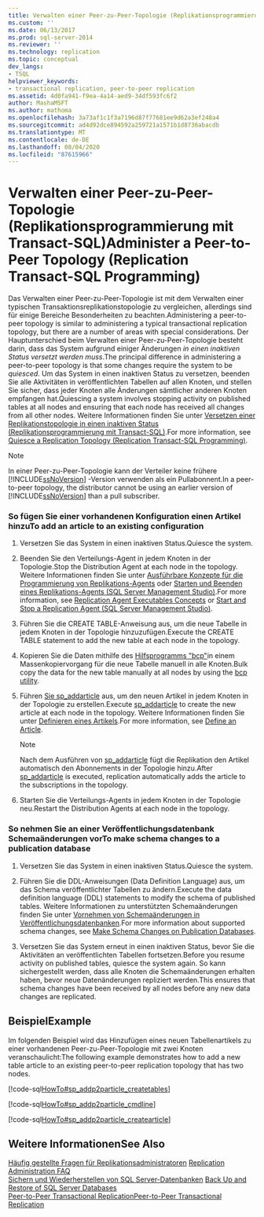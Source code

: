 ```yaml
---
title: Verwalten einer Peer-zu-Peer-Topologie (Replikationsprogrammierung mit Transact-SQL) | Microsoft-Dokumentation
ms.custom: ''
ms.date: 06/13/2017
ms.prod: sql-server-2014
ms.reviewer: ''
ms.technology: replication
ms.topic: conceptual
dev_langs:
- TSQL
helpviewer_keywords:
- transactional replication, peer-to-peer replication
ms.assetid: 4d0fa941-f9ea-4a14-aed9-34df593fc6f2
author: MashaMSFT
ms.author: mathoma
ms.openlocfilehash: 3a73af1c1f3a7196d87f77681ee9d62a3ef248a4
ms.sourcegitcommit: ad4d92dce894592a259721a1571b1d8736abacdb
ms.translationtype: MT
ms.contentlocale: de-DE
ms.lasthandoff: 08/04/2020
ms.locfileid: "87615966"
---
```

# <a name="administer-a-peer-to-peer-topology-replication-transact-sql-programming"></a><span data-ttu-id="c84b1-102">Verwalten einer Peer-zu-Peer-Topologie (Replikationsprogrammierung mit Transact-SQL)</span><span class="sxs-lookup"><span data-stu-id="c84b1-102">Administer a Peer-to-Peer Topology (Replication Transact-SQL Programming)</span></span>
  <span data-ttu-id="c84b1-103">Das Verwalten einer Peer-zu-Peer-Topologie ist mit dem Verwalten einer typischen Transaktionsreplikationstopologie zu vergleichen, allerdings sind für einige Bereiche Besonderheiten zu beachten.</span><span class="sxs-lookup"><span data-stu-id="c84b1-103">Administering a peer-to-peer topology is similar to administering a typical transactional replication topology, but there are a number of areas with special considerations.</span></span> <span data-ttu-id="c84b1-104">Der Hauptunterschied beim Verwalten einer Peer-zu-Peer-Topologie besteht darin, dass das System aufgrund einiger Änderungen *in einen inaktiven Status versetzt werden muss*.</span><span class="sxs-lookup"><span data-stu-id="c84b1-104">The principal difference in administering a peer-to-peer topology is that some changes require the system to be *quiesced*.</span></span> <span data-ttu-id="c84b1-105">Um das System in einen inaktiven Status zu versetzen, beenden Sie alle Aktivitäten in veröffentlichten Tabellen auf allen Knoten, und stellen Sie sicher, dass jeder Knoten alle Änderungen sämtlicher anderen Knoten empfangen hat.</span><span class="sxs-lookup"><span data-stu-id="c84b1-105">Quiescing a system involves stopping activity on published tables at all nodes and ensuring that each node has received all changes from all other nodes.</span></span> <span data-ttu-id="c84b1-106">Weitere Informationen finden Sie unter [Versetzen einer Replikationstopologie in einen inaktiven Status &#40;Replikationsprogrammierung mit Transact-SQL&#41;](quiesce-a-replication-topology-replication-transact-sql-programming.md).</span><span class="sxs-lookup"><span data-stu-id="c84b1-106">For more information, see [Quiesce a Replication Topology &#40;Replication Transact-SQL Programming&#41;](quiesce-a-replication-topology-replication-transact-sql-programming.md).</span></span>  
  
> [!NOTE]  
>  <span data-ttu-id="c84b1-107">In einer Peer-zu-Peer-Topologie kann der Verteiler keine frühere [!INCLUDE[ssNoVersion](../../../includes/ssnoversion-md.md)] -Version verwenden als ein Pullabonnent.</span><span class="sxs-lookup"><span data-stu-id="c84b1-107">In a peer-to-peer topology, the distributor cannot be using an earlier version of [!INCLUDE[ssNoVersion](../../../includes/ssnoversion-md.md)] than a pull subscriber.</span></span>  
  
### <a name="to-add-an-article-to-an-existing-configuration"></a><span data-ttu-id="c84b1-108">So fügen Sie einer vorhandenen Konfiguration einen Artikel hinzu</span><span class="sxs-lookup"><span data-stu-id="c84b1-108">To add an article to an existing configuration</span></span>  
  
1.  <span data-ttu-id="c84b1-109">Versetzen Sie das System in einen inaktiven Status.</span><span class="sxs-lookup"><span data-stu-id="c84b1-109">Quiesce the system.</span></span>  
  
2.  <span data-ttu-id="c84b1-110">Beenden Sie den Verteilungs-Agent in jedem Knoten in der Topologie.</span><span class="sxs-lookup"><span data-stu-id="c84b1-110">Stop the Distribution Agent at each node in the topology.</span></span> <span data-ttu-id="c84b1-111">Weitere Informationen finden Sie unter [Ausführbare Konzepte für die Programmierung von Replikations-Agents](../concepts/replication-agent-executables-concepts.md) oder [Starten und Beenden eines Replikations-Agents &#40;SQL Server Management Studio&#41;](../agents/start-and-stop-a-replication-agent-sql-server-management-studio.md).</span><span class="sxs-lookup"><span data-stu-id="c84b1-111">For more information, see [Replication Agent Executables Concepts](../concepts/replication-agent-executables-concepts.md) or [Start and Stop a Replication Agent &#40;SQL Server Management Studio&#41;](../agents/start-and-stop-a-replication-agent-sql-server-management-studio.md).</span></span>  
  
3.  <span data-ttu-id="c84b1-112">Führen Sie die CREATE TABLE-Anweisung aus, um die neue Tabelle in jedem Knoten in der Topologie hinzuzufügen.</span><span class="sxs-lookup"><span data-stu-id="c84b1-112">Execute the CREATE TABLE statement to add the new table at each node in the topology.</span></span>  
  
4.  <span data-ttu-id="c84b1-113">Kopieren Sie die Daten mithilfe des [Hilfsprogramms "bcp"](../../../tools/bcp-utility.md)in einem Massenkopiervorgang für die neue Tabelle manuell in alle Knoten.</span><span class="sxs-lookup"><span data-stu-id="c84b1-113">Bulk copy the data for the new table manually at all nodes by using the [bcp utility](../../../tools/bcp-utility.md).</span></span>  
  
5.  <span data-ttu-id="c84b1-114">Führen [Sie sp_addarticle](/sql/relational-databases/system-stored-procedures/sp-addarticle-transact-sql) aus, um den neuen Artikel in jedem Knoten in der Topologie zu erstellen.</span><span class="sxs-lookup"><span data-stu-id="c84b1-114">Execute [sp_addarticle](/sql/relational-databases/system-stored-procedures/sp-addarticle-transact-sql) to create the new article at each node in the topology.</span></span> <span data-ttu-id="c84b1-115">Weitere Informationen finden Sie unter [Definieren eines Artikels](../publish/define-an-article.md).</span><span class="sxs-lookup"><span data-stu-id="c84b1-115">For more information, see [Define an Article](../publish/define-an-article.md).</span></span>  
  
    > [!NOTE]  
    >  <span data-ttu-id="c84b1-116">Nach dem Ausführen von [sp_addarticle](/sql/relational-databases/system-stored-procedures/sp-addarticle-transact-sql) fügt die Replikation den Artikel automatisch den Abonnements in der Topologie hinzu.</span><span class="sxs-lookup"><span data-stu-id="c84b1-116">After [sp_addarticle](/sql/relational-databases/system-stored-procedures/sp-addarticle-transact-sql) is executed, replication automatically adds the article to the subscriptions in the topology.</span></span>  
  
6.  <span data-ttu-id="c84b1-117">Starten Sie die Verteilungs-Agents in jedem Knoten in der Topologie neu.</span><span class="sxs-lookup"><span data-stu-id="c84b1-117">Restart the Distribution Agents at each node in the topology.</span></span>  
  
### <a name="to-make-schema-changes-to-a-publication-database"></a><span data-ttu-id="c84b1-118">So nehmen Sie an einer Veröffentlichungsdatenbank Schemaänderungen vor</span><span class="sxs-lookup"><span data-stu-id="c84b1-118">To make schema changes to a publication database</span></span>  
  
1.  <span data-ttu-id="c84b1-119">Versetzen Sie das System in einen inaktiven Status.</span><span class="sxs-lookup"><span data-stu-id="c84b1-119">Quiesce the system.</span></span>  
  
2.  <span data-ttu-id="c84b1-120">Führen Sie die DDL-Anweisungen (Data Definition Language) aus, um das Schema veröffentlichter Tabellen zu ändern.</span><span class="sxs-lookup"><span data-stu-id="c84b1-120">Execute the data definition language (DDL) statements to modify the schema of published tables.</span></span> <span data-ttu-id="c84b1-121">Weitere Informationen zu unterstützten Schemaänderungen finden Sie unter [Vornehmen von Schemaänderungen in Veröffentlichungsdatenbanken](../publish/make-schema-changes-on-publication-databases.md).</span><span class="sxs-lookup"><span data-stu-id="c84b1-121">For more information about supported schema changes, see [Make Schema Changes on Publication Databases](../publish/make-schema-changes-on-publication-databases.md).</span></span>  
  
3.  <span data-ttu-id="c84b1-122">Versetzen Sie das System erneut in einen inaktiven Status, bevor Sie die Aktivitäten an veröffentlichten Tabellen fortsetzen.</span><span class="sxs-lookup"><span data-stu-id="c84b1-122">Before you resume activity on published tables, quiesce the system again.</span></span> <span data-ttu-id="c84b1-123">So kann sichergestellt werden, dass alle Knoten die Schemaänderungen erhalten haben, bevor neue Datenänderungen repliziert werden.</span><span class="sxs-lookup"><span data-stu-id="c84b1-123">This ensures that schema changes have been received by all nodes before any new data changes are replicated.</span></span>  
  
## <a name="example"></a><span data-ttu-id="c84b1-124">Beispiel</span><span class="sxs-lookup"><span data-stu-id="c84b1-124">Example</span></span>  
 <span data-ttu-id="c84b1-125">Im folgenden Beispiel wird das Hinzufügen eines neuen Tabellenartikels zu einer vorhandenen Peer-zu-Peer-Topologie mit zwei Knoten veranschaulicht:</span><span class="sxs-lookup"><span data-stu-id="c84b1-125">The following example demonstrates how to add a new table article to an existing peer-to-peer replication topology that has two nodes.</span></span>  
  
 [!code-sql[HowTo#sp_addp2particle_createtables](../../../snippets/tsql/SQL15/replication/howto/tsql/addp2particle.sql#sp_addp2particle_createtables)]  
  
 [!code-sql[HowTo#sp_addp2particle_cmdline](../../../snippets/tsql/SQL15/replication/howto/tsql/addp2particle.sql#sp_addp2particle_cmdline)]  
  
 [!code-sql[HowTo#sp_addp2particle_createarticle](../../../snippets/tsql/SQL15/replication/howto/tsql/addp2particle.sql#sp_addp2particle_createarticle)]  
  
## <a name="see-also"></a><span data-ttu-id="c84b1-126">Weitere Informationen</span><span class="sxs-lookup"><span data-stu-id="c84b1-126">See Also</span></span>  
 <span data-ttu-id="c84b1-127">[Häufig gestellte Fragen für Replikationsadministratoren](frequently-asked-questions-for-replication-administrators.md) </span><span class="sxs-lookup"><span data-stu-id="c84b1-127">[Replication Administration FAQ](frequently-asked-questions-for-replication-administrators.md) </span></span>  
 <span data-ttu-id="c84b1-128">[Sichern und Wiederherstellen von SQL Server-Datenbanken](../../backup-restore/back-up-and-restore-of-sql-server-databases.md) </span><span class="sxs-lookup"><span data-stu-id="c84b1-128">[Back Up and Restore of SQL Server Databases](../../backup-restore/back-up-and-restore-of-sql-server-databases.md) </span></span>  
 [<span data-ttu-id="c84b1-129">Peer-to-Peer Transactional Replication</span><span class="sxs-lookup"><span data-stu-id="c84b1-129">Peer-to-Peer Transactional Replication</span></span>](../transactional/peer-to-peer-transactional-replication.md)  
  
  
